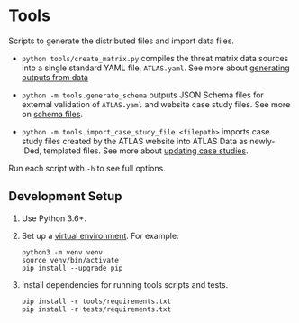 # Tools

Scripts to generate the distributed files and import data files.

- ``python tools/create_matrix.py`` compiles the threat matrix data sources into a single standard YAML file, `ATLAS.yaml`. See more about [generating outputs from data](../data/README.md#output-generation)

- `python -m tools.generate_schema` outputs JSON Schema files for external validation of `ATLAS.yaml` and website case study files. See more on [schema files](../schemas/README.md).

- `python -m tools.import_case_study_file <filepath>` imports case study files created by the ATLAS website into ATLAS Data as newly-IDed, templated files.  See more about [updating case studies](../data/README.md#case-studies).

Run each script with `-h` to see full options.

## Development Setup

1. Use Python 3.6+.

2. Set up a [virtual environment](https://docs.python.org/3/library/venv.html). For example:
    ```
    python3 -m venv venv
    source venv/bin/activate
    pip install --upgrade pip
    ```


3. Install dependencies for running tools scripts and tests.
    ```
    pip install -r tools/requirements.txt
    pip install -r tests/requirements.txt
    ```